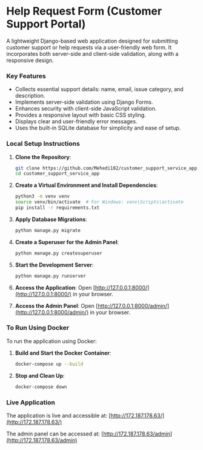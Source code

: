 # Help Request Form (Customer Support Portal)

A lightweight Django-based web application designed for submitting customer support or help requests via a user-friendly web form. It incorporates both server-side and client-side validation, along with a responsive design.

### Key Features
- Collects essential support details: name, email, issue category, and description.
- Implements server-side validation using Django Forms.
- Enhances security with client-side JavaScript validation.
- Provides a responsive layout with basic CSS styling.
- Displays clear and user-friendly error messages.
- Uses the built-in SQLite database for simplicity and ease of setup.

### Local Setup Instructions

1. **Clone the Repository**:
    ```bash
    git clone https://github.com/Mehedi182/customer_support_service_app.git
    cd customer_support_service_app
    ```

2. **Create a Virtual Environment and Install Dependencies**:
    ```bash
    python3 -m venv venv
    source venv/bin/activate  # For Windows: venv\Scripts\activate
    pip install -r requirements.txt
    ```

3. **Apply Database Migrations**:
    ```bash
    python manage.py migrate
    ```

4. **Create a Superuser for the Admin Panel**:
    ```bash
    python manage.py createsuperuser
    ```

5. **Start the Development Server**:
    ```bash
    python manage.py runserver
    ```

6. **Access the Application**:
    Open [http://127.0.0.1:8000/](http://127.0.0.1:8000/) in your browser.

7. **Access the Admin Panel**:
    Open [http://127.0.0.1:8000/admin/](http://127.0.0.1:8000/admin/) in your browser.

### To Run Using Docker

To run the application using Docker:

1. **Build and Start the Docker Container**:
    ```bash
    docker-compose up --build
    ```

2. **Stop and Clean Up**:
    ```bash
    docker-compose down
    ```
### Live Application
The application is live and accessible at: [http://172.187.178.63/](http://172.187.178.63/)

The admin panel can be accessed at: [http://172.187.178.63/admin](http://172.187.178.63/admin)
